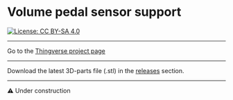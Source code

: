 # Volume pedal sensor support

[![License: CC BY-SA 4.0](https://img.shields.io/badge/License-CC%20BY--SA%204.0-lightgrey.svg)](https://creativecommons.org/licenses/by-sa/4.0/)

<hr>
Go to the <a href="https://www.thingiverse.com/thing:6218215">Thingverse project page</a>
<hr>
Download the latest 3D-parts file (.stl) in the <a href="https://github.com/Openpipes-org/Volume_pedal_sensor_support/releases/latest">releases</a> section.
<hr>
⚠️ Under construction

